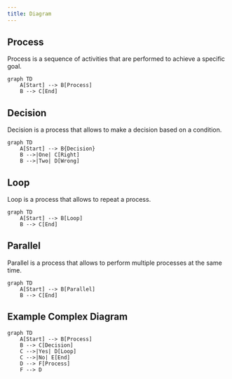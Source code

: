 ```yaml
---
title: Diagram
---
```


## Process
Process is a sequence of activities that are performed to achieve a specific goal.
```mermaid
graph TD
    A[Start] --> B[Process]
    B --> C[End]
```

## Decision
Decision is a process that allows to make a decision based on a condition.
```mermaid
graph TD
    A[Start] --> B{Decision}
    B -->|One| C[Right]
    B -->|Two| D[Wrong]
```

## Loop
Loop is a process that allows to repeat a process.
```mermaid
graph TD
    A[Start] --> B[Loop]
    B --> C[End]
```

## Parallel
Parallel is a process that allows to perform multiple processes at the same time.
```mermaid
graph TD
    A[Start] --> B[Parallel]
    B --> C[End]
```

## Example Complex Diagram
```mermaid
graph TD
    A[Start] --> B[Process]
    B --> C[Decision]
    C -->|Yes| D[Loop]
    C -->|No| E[End]
    D --> F[Process]
    F --> D